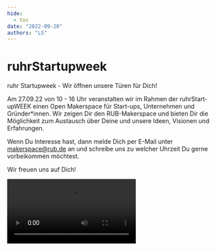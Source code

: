 ```yaml
---
hide:
  - toc
date: "2022-09-20"
authors: "LS"   
---
```


# ruhrStartupweek

ruhr Startupweek - Wir öffnen unsere Türen für Dich!

Am 27.09.22 von 10 - 16 Uhr veranstalten wir im Rahmen der ruhrStart-upWEEK einen Open Makerspace für Start-ups, Unternehmen und Gründer\*innen.
Wir zeigen Dir den RUB-Makerspace und bieten Dir die Möglichkeit zum Austausch über Deine und unsere Ideen, Visionen und Erfahrungen.

Wenn Du Interesse hast, dann melde Dich per E-Mail unter makerspace@rub.de an und schreibe uns zu welcher Uhrzeit Du gerne vorbeikommen möchtest.

Wir freuen uns auf Dich!

![type:video](https://git.noc.ruhr-uni-bochum.de/makerspace/website/-/raw/main/docs/medien/2022-09-20a.mp4)
